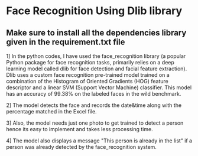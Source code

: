 # Face Recognition Using Dlib library

## Make sure to install all the dependencies library given in the requirement.txt file

1] In the python codes, I have used the face_recognition library (a popular Python package for face recognition tasks, primarily relies on a deep learning model called dlib for face detection and facial feature extraction). Dlib uses a custom face recognition pre-trained model trained on a combination of the Histogram of Oriented Gradients (HOG) feature descriptor and a linear SVM (Support Vector Machine) classifier. This model has an accuracy of 99.38% on the labeled faces in the wild benchmark.

2] The model detects the face and records the date&time along with the percentage matched in the Excel file.

3] Also, the model needs just one photo to get trained to detect a person hence its easy to implement and takes less processing time.

4] The model also displays a message "This person is already in the list" if a person was already detected by the face_recognition system.
